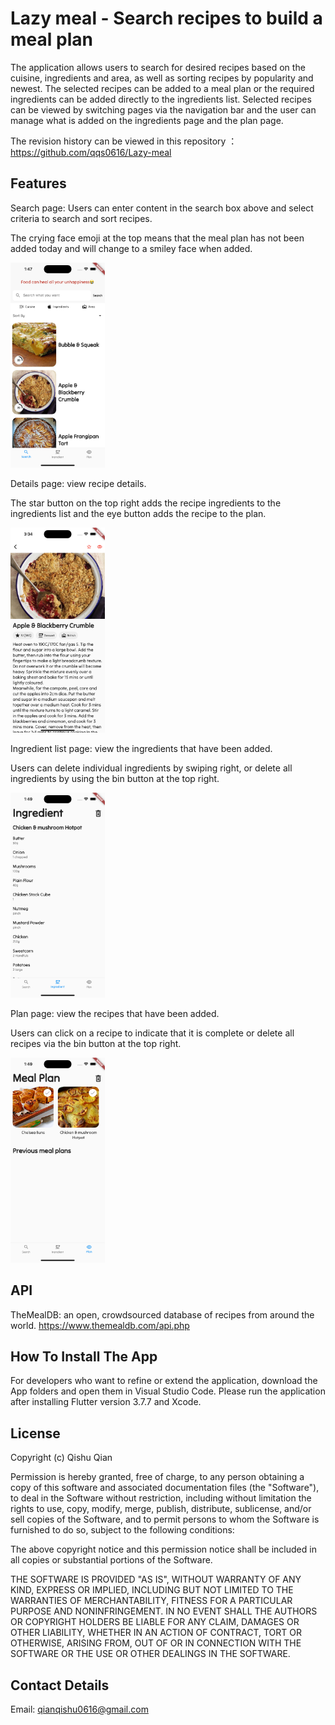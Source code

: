 # Lazy meal - Search recipes to build a meal plan

The application allows users to search for desired recipes based on the cuisine, ingredients and area, as well as sorting recipes by popularity and newest. The selected recipes can be added to a meal plan or the required ingredients can be added directly to the ingredients list. Selected recipes can be viewed by switching pages via the navigation bar and the user can manage what is added on the ingredients page and the plan page.

The revision history can be viewed in this repository ：https://github.com/qqs0616/Lazy-meal

## Features 
Search page: Users can enter content in the search box above and select criteria to search and sort recipes.

The crying face emoji at the top means that the meal plan has not been added today and will change to a smiley face when added.

<img src="Image/Search.png" width="30%">

Details page: view recipe details. 

The star button on the top right adds the recipe ingredients to the ingredients list and the eye button adds the recipe to the plan.

<img src="Image/detail page.png" width="30%">

Ingredient list page: view the ingredients that have been added. 

Users can delete individual ingredients by swiping right, or delete all ingredients by using the bin button at the top right.

<img src="Image/Ingredient.png" width="30%">

Plan page: view the recipes that have been added. 

Users can click on a recipe to indicate that it is complete or delete all recipes via the bin button at the top right.

<img src="Image/Plan.png" width="30%">


## API
TheMealDB: an open, crowdsourced database of recipes from around the world.
https://www.themealdb.com/api.php

## How To Install The App
For developers who want to refine or extend the application, download the App folders and open them in Visual Studio Code.
Please run the application after installing Flutter version 3.7.7 and Xcode.

## License
Copyright (c) Qishu Qian

Permission is hereby granted, free of charge, to any person obtaining a copy of this software and associated documentation files (the "Software"), to deal in the Software without restriction, including without limitation the rights to use, copy, modify, merge, publish, distribute, sublicense, and/or sell copies of the Software, and to permit persons to whom the Software is furnished to do so, subject to the following conditions:

The above copyright notice and this permission notice shall be included in all copies or substantial portions of the Software.

THE SOFTWARE IS PROVIDED "AS IS", WITHOUT WARRANTY OF ANY KIND, EXPRESS OR IMPLIED, INCLUDING BUT NOT LIMITED TO THE WARRANTIES OF MERCHANTABILITY, FITNESS FOR A PARTICULAR PURPOSE AND NONINFRINGEMENT. IN NO EVENT SHALL THE AUTHORS OR COPYRIGHT HOLDERS BE LIABLE FOR ANY CLAIM, DAMAGES OR OTHER LIABILITY, WHETHER IN AN ACTION OF CONTRACT, TORT OR OTHERWISE, ARISING FROM, OUT OF OR IN CONNECTION WITH THE SOFTWARE OR THE USE OR OTHER DEALINGS IN THE SOFTWARE.

## Contact Details
Email: qianqishu0616@gmail.com
